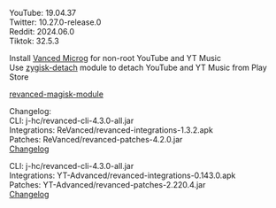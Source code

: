 YouTube: 19.04.37  
Twitter: 10.27.0-release.0  
Reddit: 2024.06.0  
Tiktok: 32.5.3  

Install [Vanced Microg](https://github.com/TeamVanced/VancedMicroG/releases) for non-root YouTube and YT Music  
Use [zygisk-detach](https://github.com/j-hc/zygisk-detach) module to detach YouTube and YT Music from Play Store  

[revanced-magisk-module](https://github.com/j-hc/revanced-magisk-module)  

Changelog:  
CLI: j-hc/revanced-cli-4.3.0-all.jar  
Integrations: ReVanced/revanced-integrations-1.3.2.apk  
Patches: ReVanced/revanced-patches-4.2.0.jar  
[Changelog](https://github.com/ReVanced/revanced-patches/releases/tag/v4.2.0)

CLI: j-hc/revanced-cli-4.3.0-all.jar  
Integrations: YT-Advanced/revanced-integrations-0.143.0.apk  
Patches: YT-Advanced/revanced-patches-2.220.4.jar  
[Changelog](https://github.com/YT-Advanced/ReX-patches/releases/tag/v2.220.4)  
